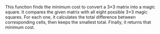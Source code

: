This function finds the minimum cost to convert a 3×3 matrix into a magic square. It compares the given matrix with all eight possible 3×3 magic squares. For each one, it calculates the total difference between corresponding cells, then keeps the smallest total. Finally, it returns that minimum cost.